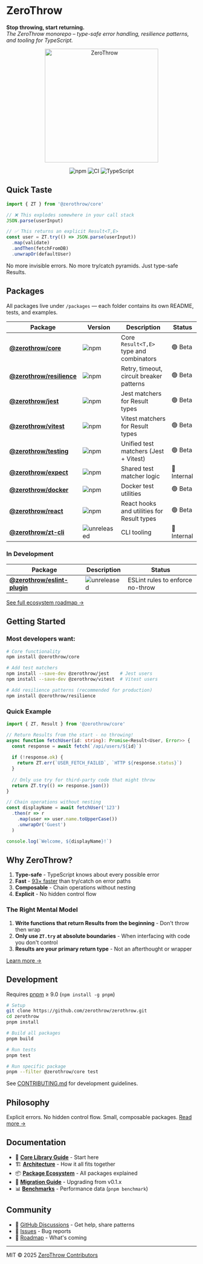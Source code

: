 # ZeroThrow

**Stop throwing, start returning.**  
*The ZeroThrow monorepo – type-safe error handling, resilience patterns, and tooling for TypeScript.*

<p align="center">
  <img src="https://raw.githubusercontent.com/flyingrobots/image-dump/refs/heads/main/optimized/marketing/brand/zerothrow-core.webp" alt="ZeroThrow" height="300" />
</p>

<p align="center">
  <img src="https://img.shields.io/npm/v/@zerothrow/core?label=core" alt="npm">
  <img src="https://github.com/zerothrow/zerothrow/actions/workflows/ci.yml/badge.svg" alt="CI">
  <img src="https://img.shields.io/badge/TypeScript-5.0%2B-blue" alt="TypeScript">
</p>

## Quick Taste

```typescript
import { ZT } from '@zerothrow/core'

// ❌ This explodes somewhere in your call stack
JSON.parse(userInput)

// ✅ This returns an explicit Result<T,E>
const user = ZT.try(() => JSON.parse(userInput))
  .map(validate)
  .andThen(fetchFromDB)
  .unwrapOr(defaultUser)
```

No more invisible errors. No more try/catch pyramids. Just type-safe Results.

## Packages

All packages live under `/packages` — each folder contains its own README, tests, and examples.

| Package | Version | Description | Status |
|---------|---------|-------------|--------|
| **[@zerothrow/core](packages/core)** | ![npm](https://img.shields.io/npm/v/@zerothrow/core) | Core `Result<T,E>` type and combinators | 🟢 Beta |
| **[@zerothrow/resilience](packages/resilience)** | ![npm](https://img.shields.io/npm/v/@zerothrow/resilience) | Retry, timeout, circuit breaker patterns | 🟢 Beta |
| **[@zerothrow/jest](packages/jest)** | ![npm](https://img.shields.io/npm/v/@zerothrow/jest) | Jest matchers for Result types | 🟢 Beta |
| **[@zerothrow/vitest](packages/vitest)** | ![npm](https://img.shields.io/npm/v/@zerothrow/vitest) | Vitest matchers for Result types | 🟢 Beta |
| **[@zerothrow/testing](packages/testing)** | ![npm](https://img.shields.io/npm/v/@zerothrow/testing) | Unified test matchers (Jest + Vitest) | 🟢 Beta |
| **[@zerothrow/expect](packages/expect)** | ![npm](https://img.shields.io/npm/v/@zerothrow/expect) | Shared test matcher logic | 🔧 Internal |
| **[@zerothrow/docker](packages/docker)** | ![npm](https://img.shields.io/npm/v/@zerothrow/docker) | Docker test utilities | 🟢 Beta |
| **[@zerothrow/react](packages/react)** | ![npm](https://img.shields.io/badge/npm-v0.1.1-brightgreen) | React hooks and utilities for Result types | 🟢 Beta |
| **[@zerothrow/zt-cli](packages/zt-cli)** | ![unreleased](https://img.shields.io/badge/npm-unreleased-lightgrey) | CLI tooling | 🔧 Internal |

### In Development

| Package | Description | Status |
|---------|-------------|--------|
| **[@zerothrow/eslint-plugin](packages/eslint-plugin)** | ![unreleased](https://img.shields.io/badge/npm-unreleased-lightgrey) | ESLint rules to enforce no-throw | 🚧 Alpha |

[See full ecosystem roadmap →](https://github.com/zerothrow/zerothrow/blob/main/ECOSYSTEM.md)

## Getting Started

### Most developers want:

```bash
# Core functionality
npm install @zerothrow/core

# Add test matchers
npm install --save-dev @zerothrow/jest    # Jest users
npm install --save-dev @zerothrow/vitest  # Vitest users

# Add resilience patterns (recommended for production)
npm install @zerothrow/resilience
```

### Quick Example

```typescript
import { ZT, Result } from '@zerothrow/core'

// Return Results from the start - no throwing!
async function fetchUser(id: string): Promise<Result<User, Error>> {
  const response = await fetch(`/api/users/${id}`)
  
  if (!response.ok) {
    return ZT.err(`USER_FETCH_FAILED`, `HTTP ${response.status}`)
  }
  
  // Only use try for third-party code that might throw
  return ZT.try(() => response.json())
}

// Chain operations without nesting
const displayName = await fetchUser('123')
  .then(r => r
    .map(user => user.name.toUpperCase())
    .unwrapOr('Guest')
  )

console.log(`Welcome, ${displayName}!`)
```

## Why ZeroThrow?

1. **Type-safe** - TypeScript knows about every possible error
2. **Fast** - [93× faster](https://github.com/zerothrow/zerothrow/tree/main/benchmarks) than try/catch on error paths
3. **Composable** - Chain operations without nesting
4. **Explicit** - No hidden control flow

### The Right Mental Model

1. **Write functions that return Results from the beginning** - Don't throw then wrap
2. **Only use `ZT.try` at absolute boundaries** - When interfacing with code you don't control
3. **Results are your primary return type** - Not an afterthought or wrapper

[Learn more →](https://github.com/zerothrow/zerothrow/tree/main/packages/core#why-results-not-throws)

## Development

Requires [pnpm](https://pnpm.io) ≥ 9.0 (`npm install -g pnpm`)

```bash
# Setup
git clone https://github.com/zerothrow/zerothrow.git
cd zerothrow
pnpm install

# Build all packages
pnpm build

# Run tests
pnpm test

# Run specific package
pnpm --filter @zerothrow/core test
```

See [CONTRIBUTING.md](CONTRIBUTING.md) for development guidelines.

## Philosophy

Explicit errors. No hidden control flow. Small, composable packages. [Read more →](https://github.com/zerothrow/zerothrow/tree/main/docs/philosophy.md)

## Documentation

- 📖 **[Core Library Guide](packages/core)** - Start here
- 🏗️ **[Architecture](https://github.com/zerothrow/zerothrow/tree/main/docs/architecture.md)** - How it all fits together
- 📦 **[Package Ecosystem](https://github.com/zerothrow/zerothrow/blob/main/ECOSYSTEM.md)** - All packages explained
- 🔄 **[Migration Guide](https://github.com/zerothrow/zerothrow/blob/main/packages/core/CHANGELOG.md#migration-guide)** - Upgrading from v0.1.x
- 📊 **[Benchmarks](https://github.com/zerothrow/zerothrow/tree/main/benchmarks)** - Performance data (`pnpm benchmark`)

## Community

- 💬 [GitHub Discussions](https://github.com/zerothrow/zerothrow/discussions) - Get help, share patterns
- 🐛 [Issues](https://github.com/zerothrow/zerothrow/issues) - Bug reports
- 🎯 [Roadmap](https://github.com/zerothrow/zerothrow/projects) - What's coming

---

MIT © 2025 [ZeroThrow Contributors](https://github.com/zerothrow/zerothrow/graphs/contributors)
